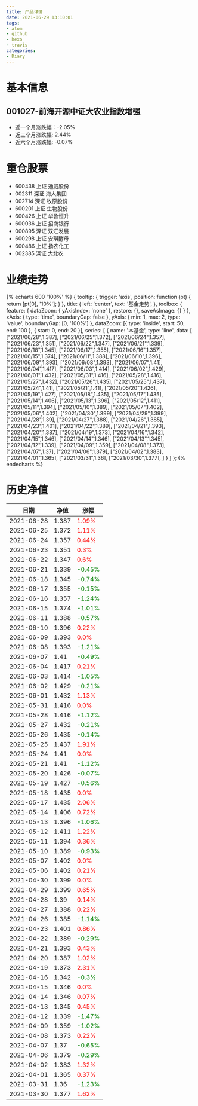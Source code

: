 ```yaml
---
title: 产品详情
date: 2021-06-29 13:10:01
tags:
- atom
- github
- hexo
- travis
categories:
- Diary
---
```


# 基本信息
## 001027-前海开源中证大农业指数增强
- 近一个月涨跌幅：-2.05%
- 近三个月涨跌幅: 2.44%
- 近六个月涨跌幅: -0.07%

# 重仓股票
- 600438 上证 通威股份
- 002311 深证 海大集团
- 002714 深证 牧原股份
- 600201 上证 生物股份
- 600426 上证 华鲁恒升
- 600036 上证 招商银行
- 000895 深证 双汇发展
- 600298 上证 安琪酵母
- 600486 上证 扬农化工
- 002385 深证 大北农
# 业绩走势

{% echarts 600 '100%' %}
{
  tooltip: {
        trigger: 'axis',
        position: function (pt) {
            return [pt[0], '10%'];
        }
    },
    title: {
        left: 'center',
        text: '基金走势',
    },
    toolbox: {
        feature: {
            dataZoom: {
                yAxisIndex: 'none'
            },
            restore: {},
            saveAsImage: {}
        }
    },
    xAxis: {
        type: 'time',
        boundaryGap: false
    },
    yAxis: {
        min: 1,
        max: 2,
        type: 'value',
        boundaryGap: [0, '100%']
    },
    dataZoom: [{
        type: 'inside',
        start: 50,
        end: 100
    }, {
        start: 0,
        end: 20
    }],
    series: [
        {
            name: '本基金',
            type: 'line',
            data: [
["2021/06/28",1.387],
["2021/06/25",1.372],
["2021/06/24",1.357],
["2021/06/23",1.351],
["2021/06/22",1.347],
["2021/06/21",1.339],
["2021/06/18",1.345],
["2021/06/17",1.355],
["2021/06/16",1.357],
["2021/06/15",1.374],
["2021/06/11",1.388],
["2021/06/10",1.396],
["2021/06/09",1.393],
["2021/06/08",1.393],
["2021/06/07",1.41],
["2021/06/04",1.417],
["2021/06/03",1.414],
["2021/06/02",1.429],
["2021/06/01",1.432],
["2021/05/31",1.416],
["2021/05/28",1.416],
["2021/05/27",1.432],
["2021/05/26",1.435],
["2021/05/25",1.437],
["2021/05/24",1.41],
["2021/05/21",1.41],
["2021/05/20",1.426],
["2021/05/19",1.427],
["2021/05/18",1.435],
["2021/05/17",1.435],
["2021/05/14",1.406],
["2021/05/13",1.396],
["2021/05/12",1.411],
["2021/05/11",1.394],
["2021/05/10",1.389],
["2021/05/07",1.402],
["2021/05/06",1.402],
["2021/04/30",1.399],
["2021/04/29",1.399],
["2021/04/28",1.39],
["2021/04/27",1.388],
["2021/04/26",1.385],
["2021/04/23",1.401],
["2021/04/22",1.389],
["2021/04/21",1.393],
["2021/04/20",1.387],
["2021/04/19",1.373],
["2021/04/16",1.342],
["2021/04/15",1.346],
["2021/04/14",1.346],
["2021/04/13",1.345],
["2021/04/12",1.339],
["2021/04/09",1.359],
["2021/04/08",1.373],
["2021/04/07",1.37],
["2021/04/06",1.379],
["2021/04/02",1.383],
["2021/04/01",1.365],
["2021/03/31",1.36],
["2021/03/30",1.377],
]
        }
    ]
};
{% endecharts %}

# 历史净值

| 日期 | 净值 | 涨幅 |
| --- | --- | --- |
|2021-06-28|1.387|<font color=red>1.09%</font>|
|2021-06-25|1.372|<font color=red>1.11%</font>|
|2021-06-24|1.357|<font color=red>0.44%</font>|
|2021-06-23|1.351|<font color=red>0.3%</font>|
|2021-06-22|1.347|<font color=red>0.6%</font>|
|2021-06-21|1.339|<font color=green>-0.45%</font>|
|2021-06-18|1.345|<font color=green>-0.74%</font>|
|2021-06-17|1.355|<font color=green>-0.15%</font>|
|2021-06-16|1.357|<font color=green>-1.24%</font>|
|2021-06-15|1.374|<font color=green>-1.01%</font>|
|2021-06-11|1.388|<font color=green>-0.57%</font>|
|2021-06-10|1.396|<font color=red>0.22%</font>|
|2021-06-09|1.393|<font color=red>0.0%</font>|
|2021-06-08|1.393|<font color=green>-1.21%</font>|
|2021-06-07|1.41|<font color=green>-0.49%</font>|
|2021-06-04|1.417|<font color=red>0.21%</font>|
|2021-06-03|1.414|<font color=green>-1.05%</font>|
|2021-06-02|1.429|<font color=green>-0.21%</font>|
|2021-06-01|1.432|<font color=red>1.13%</font>|
|2021-05-31|1.416|<font color=red>0.0%</font>|
|2021-05-28|1.416|<font color=green>-1.12%</font>|
|2021-05-27|1.432|<font color=green>-0.21%</font>|
|2021-05-26|1.435|<font color=green>-0.14%</font>|
|2021-05-25|1.437|<font color=red>1.91%</font>|
|2021-05-24|1.41|<font color=red>0.0%</font>|
|2021-05-21|1.41|<font color=green>-1.12%</font>|
|2021-05-20|1.426|<font color=green>-0.07%</font>|
|2021-05-19|1.427|<font color=green>-0.56%</font>|
|2021-05-18|1.435|<font color=red>0.0%</font>|
|2021-05-17|1.435|<font color=red>2.06%</font>|
|2021-05-14|1.406|<font color=red>0.72%</font>|
|2021-05-13|1.396|<font color=green>-1.06%</font>|
|2021-05-12|1.411|<font color=red>1.22%</font>|
|2021-05-11|1.394|<font color=red>0.36%</font>|
|2021-05-10|1.389|<font color=green>-0.93%</font>|
|2021-05-07|1.402|<font color=red>0.0%</font>|
|2021-05-06|1.402|<font color=red>0.21%</font>|
|2021-04-30|1.399|<font color=red>0.0%</font>|
|2021-04-29|1.399|<font color=red>0.65%</font>|
|2021-04-28|1.39|<font color=red>0.14%</font>|
|2021-04-27|1.388|<font color=red>0.22%</font>|
|2021-04-26|1.385|<font color=green>-1.14%</font>|
|2021-04-23|1.401|<font color=red>0.86%</font>|
|2021-04-22|1.389|<font color=green>-0.29%</font>|
|2021-04-21|1.393|<font color=red>0.43%</font>|
|2021-04-20|1.387|<font color=red>1.02%</font>|
|2021-04-19|1.373|<font color=red>2.31%</font>|
|2021-04-16|1.342|<font color=green>-0.3%</font>|
|2021-04-15|1.346|<font color=red>0.0%</font>|
|2021-04-14|1.346|<font color=red>0.07%</font>|
|2021-04-13|1.345|<font color=red>0.45%</font>|
|2021-04-12|1.339|<font color=green>-1.47%</font>|
|2021-04-09|1.359|<font color=green>-1.02%</font>|
|2021-04-08|1.373|<font color=red>0.22%</font>|
|2021-04-07|1.37|<font color=green>-0.65%</font>|
|2021-04-06|1.379|<font color=green>-0.29%</font>|
|2021-04-02|1.383|<font color=red>1.32%</font>|
|2021-04-01|1.365|<font color=red>0.37%</font>|
|2021-03-31|1.36|<font color=green>-1.23%</font>|
|2021-03-30|1.377|<font color=red>1.62%</font>|
